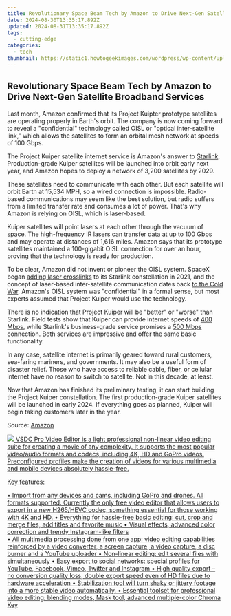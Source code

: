 ```yaml
---
title: Revolutionary Space Beam Tech by Amazon to Drive Next-Gen Satellite Broadband Services
date: 2024-08-30T13:35:17.892Z
updated: 2024-08-31T13:35:17.892Z
tags:
  - cutting-edge
categories:
  - tech
thumbnail: https://static1.howtogeekimages.com/wordpress/wp-content/uploads/2023/12/27.png
---
```


## Revolutionary Space Beam Tech by Amazon to Drive Next-Gen Satellite Broadband Services

Last month, Amazon confirmed that its Project Kuipter prototype satellites are operating properly in Earth's orbit. The company is now coming forward to reveal a "confidential" technology called OISL or "optical inter-satellite link," which allows the satellites to form an orbital mesh network at speeds of 100 Gbps.

 The Project Kuiper satellite internet service is Amazon's answer to [Starlink](https://desktop-recording.techidaily.com/new-2024-approved-first-steps-in-virtual-conferencing-with-zoom/). Production-grade Kuiper satellites will be launched into orbit early next year, and Amazon hopes to deploy a network of 3,200 satellites by 2029.

 These satellites need to communicate with each other. But each satellite will orbit Earth at 15,534 MPH, so a wired connection is impossible. Radio-based communications may seem like the best solution, but radio suffers from a limited transfer rate and consumes a lot of power. That's why Amazon is relying on OISL, which is laser-based.

 Kuiper satellites will point lasers at each other through the vacuum of space. The high-frequency IR lasers can transfer data at up to 100 Gbps and may operate at distances of 1,616 miles. Amazon says that its prototype satellites maintained a 100-gigabit OISL connection for over an hour, proving that the technology is ready for production.

 To be clear, Amazon did not invent or pioneer the OISL system. SpaceX began [adding laser crosslinks](https://twitter.com/SpaceIntel101/status/1459247823413727248?) to its Starlink constellation in 2021, and the concept of laser-based inter-satellite communication dates back [to the Cold War](https://www.esa.int/esapub/bulletin/bullet91/b91lutz.htm). Amazon's OISL system was "confidential" in a formal sense, but most experts assumed that Project Kuiper would use the technology.

 There is no indication that Project Kuiper will be "better" or "worse" than Starlink. Field tests show that Kuiper can provide internet speeds of [400 Mbps](https://fake-location.techidaily.com/can-life360-track-or-see-text-messages-what-can-you-do-with-life360-on-apple-iphone-12-drfone-by-drfone-virtual-ios/), while Starlink's business-grade service promises a [500 Mbps](https://www.starlink.com/business) connection. Both services are impressive and offer the same basic functionality.

 In any case, satellite internet is primarily geared toward rural customers, sea-faring mariners, and governments. It may also be a useful form of disaster relief. Those who have access to reliable cable, fiber, or cellular internet have no reason to switch to satellite. Not in this decade, at least.

 Now that Amazon has finished its preliminary testing, it can start building the Project Kuiper constellation. The first production-grade Kuiper satellites will be launched in early 2024\. If everything goes as planned, Kuiper will begin taking customers later in the year.

 Source: [Amazon](http://www.aboutamazon.com/news/innovation-at-amazon/amazon-project-kuiper-oisl-space-laser-december-2023-update)

<ins class="adsbygoogle"
     style="display:block"
     data-ad-format="autorelaxed"
     data-ad-client="ca-pub-7571918770474297"
     data-ad-slot="1223367746"></ins>



<ins class="adsbygoogle"
     style="display:block"
     data-ad-client="ca-pub-7571918770474297"
     data-ad-slot="8358498916"
     data-ad-format="auto"
     data-full-width-responsive="true"></ins>



<!-- affiliate ads begin -->
<a href="https://secure.2checkout.com/order/checkout.php?PRODS=4693127&QTY=1&AFFILIATE=108875&CART=1"><img src="https://www.videosoftdev.com/images/video_editor/screenshots/1.jpg" border="0">
VSDC Pro Video Editor is a light professional non-linear video editing suite for creating a movie of any complexity. It supports the most popular video/audio formats and codecs, including 4K, HD and GoPro videos. Preconfigured profiles make the creation of videos for various multimedia and mobile devices absolutely hassle-free.

Key features:

•	Import from any devices and cams, including GoPro and drones. All formats supported. Сurrently the only free video editor that allows users to export in a new H265/HEVC codec, something essential for those working with 4K and HD.
•	Everything for hassle-free basic editing: cut, crop and merge files, add titles and favorite music
•	Visual effects, advanced color correction and trendy Instagram-like filters   
•	All multimedia processing done from one app: video editing capabilities reinforced by  a video converter, a screen capture, a video capture, a disc burner and a YouTube uploader
•	Non-linear editing: edit several files with simultaneously 
•	Easy export to social networks: special profiles for YouTube, Facebook, Vimeo, Twitter and Instagram
•	High quality export – no conversion quality loss, double export speed even of HD files due to hardware acceleration
•	Stabilization tool will turn shaky or jittery footage into a more stable video automatically. 
•	Essential toolset for professional video editing: blending modes, Mask tool, advanced multiple-color Chroma Key  
</a>
<!-- affiliate ads end -->
